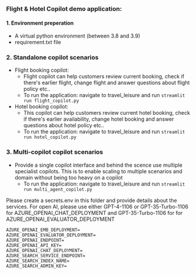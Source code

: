 ### Flight & Hotel Copilot demo application:
#### 1. Environment preperation
- A virtual python environment (between 3.8 and 3.9)
- requirement.txt file

### 2. Standalone copilot scenarios
- Flight booking copilot: 
    - Flight copilot can help customers review current booking, check if there's earlier flight, change flight and answer questions about flight policy etc..
    - To run the application: navigate to travel_leisure and run ```streamlit run flight_copilot.py```
- Hotel booking copilot: 
    - This copilot can help customers review current hotel booking, check if there's earlier availability, change hotel booking and answer questions about hotel policy etc..
    - To run the application: navigate to travel_leisure and run ```streamlit run hotel_copilot.py```

### 3. Multi-copilot copilot scenarios
- Provide a single copilot interface and behind the scence use multiple specialist copilots. This is to enable scaling to multiple scenarios and domain without being too heavy on a copilot
    - To run the application: navigate to travel_leisure and run ```streamlit run multi_agent_copilot.py```



Please create a secrets.env in this folder and provide details about the services. For open AI, please use either GPT-4-1106 or GPT-35-Turbo-1106 for AZURE_OPENAI_CHAT_DEPLOYMENT and GPT-35-Turbo-1106 for for AZURE_OPENAI_EVALUATOR_DEPLOYMENT
```
AZURE_OPENAI_EMB_DEPLOYMENT=
AZURE_OPENAI_EVALUATOR_DEPLOYMENT=
AZURE_OPENAI_ENDPOINT=
AZURE_OPENAI_API_KEY=
AZURE_OPENAI_CHAT_DEPLOYMENT=
AZURE_SEARCH_SERVICE_ENDPOINT=
AZURE_SEARCH_INDEX_NAME=
AZURE_SEARCH_ADMIN_KEY=
```


